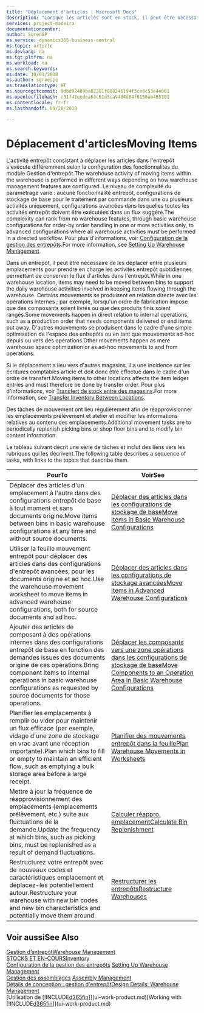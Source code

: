 ```yaml
---
title: "Déplacement d'articles | Microsoft Docs"
description: "Lorsque les articles sont en stock, il peut être nécessaire de les déplacer entre plusieurs emplacements pour prendre en charge les activités entrepôt quotidiennes permettant de conserver le flux d'articles dans l'entrepôt. Certains mouvements se produisent en relation directe avec les opérations internes ; par exemple, lorsqu'un ordre de fabrication impose que des composants soient livrés ou que des produits finis soient rangés. D'autres mouvements se produisent dans le cadre d'une simple optimisation de l'espace des entrepôts ou en tant que mouvements ad-hoc depuis ou vers des opérations."
services: project-madeira
documentationcenter: 
author: SorenGP
ms.service: dynamics365-business-central
ms.topic: article
ms.devlang: na
ms.tgt_pltfrm: na
ms.workload: na
ms.search.keywords: 
ms.date: 10/01/2018
ms.author: sgroespe
ms.translationtype: HT
ms.sourcegitcommit: 9dbd92409ba02281f008246194f3ce0c53e4e001
ms.openlocfilehash: c31f41eedea63c61d3ca9484d64f8156ab485181
ms.contentlocale: fr-fr
ms.lasthandoff: 09/28/2018

---
```

# <a name="moving-items"></a><span data-ttu-id="77674-105">Déplacement d'articles</span><span class="sxs-lookup"><span data-stu-id="77674-105">Moving Items</span></span>
<span data-ttu-id="77674-106">L'activité entrepôt consistant à déplacer les articles dans l'entrepôt s'exécute différemment selon la configuration des fonctionnalités du module Gestion d'entrepôt.</span><span class="sxs-lookup"><span data-stu-id="77674-106">The warehouse activity of moving items within the warehouse is performed in different ways depending on how warehouse management features are configured.</span></span> <span data-ttu-id="77674-107">Le niveau de complexité du paramétrage varie : aucune fonctionnalité entrepôt, configurations de stockage de base pour le traitement par commande dans une ou plusieurs activités uniquement, configurations avancées dans lesquelles toutes les activités entrepôt doivent être exécutées dans un flux suggéré.</span><span class="sxs-lookup"><span data-stu-id="77674-107">The complexity can rank from no warehouse features, through basic warehouse configurations for order-by order handling in one or more activities only, to advanced configurations where all warehouse activities must be performed in a directed workflow.</span></span> <span data-ttu-id="77674-108">Pour plus d'informations, voir [Configuration de la gestion des entrepôts](warehouse-setup-warehouse.md).</span><span class="sxs-lookup"><span data-stu-id="77674-108">For more information, see [Setting Up Warehouse Management](warehouse-setup-warehouse.md).</span></span>

<span data-ttu-id="77674-109">Dans un entrepôt, il peut être nécessaire de les déplacer entre plusieurs emplacements pour prendre en charge les activités entrepôt quotidiennes permettant de conserver le flux d'articles dans l'entrepôt.</span><span class="sxs-lookup"><span data-stu-id="77674-109">While in one warehouse location, items may need to be moved between bins to support the daily warehouse activities involved in keeping items flowing through the warehouse.</span></span> <span data-ttu-id="77674-110">Certains mouvements se produisent en relation directe avec les opérations internes ; par exemple, lorsqu'un ordre de fabrication impose que des composants soient livrés ou que des produits finis soient rangés.</span><span class="sxs-lookup"><span data-stu-id="77674-110">Some movements happen in direct relation to internal operations, such as a production order that needs components delivered or end items put away.</span></span> <span data-ttu-id="77674-111">D'autres mouvements se produisent dans le cadre d'une simple optimisation de l'espace des entrepôts ou en tant que mouvements ad-hoc depuis ou vers des opérations.</span><span class="sxs-lookup"><span data-stu-id="77674-111">Other movements happen as mere warehouse space optimization or as ad-hoc movements to and from operations.</span></span>

<span data-ttu-id="77674-112">Si le déplacement a lieu vers d'autres magasins, il a une incidence sur les écritures comptables article et doit donc être effectué dans le cadre d'un ordre de transfert.</span><span class="sxs-lookup"><span data-stu-id="77674-112">Moving items to other locations affects the item ledger entries and must therefore be done by transfer order.</span></span> <span data-ttu-id="77674-113">Pour plus d'informations, voir [Transfert de stock entre des magasins](inventory-how-transfer-between-locations.md).</span><span class="sxs-lookup"><span data-stu-id="77674-113">For more information, see [Transfer Inventory Between Locations](inventory-how-transfer-between-locations.md).</span></span>  

<span data-ttu-id="77674-114">Des tâches de mouvement ont lieu régulièrement afin de réapprovisionner les emplacements prélèvement et atelier et modifier les informations relatives au contenu des emplacements.</span><span class="sxs-lookup"><span data-stu-id="77674-114">Additional movement tasks are to periodically replenish picking bins or shop floor bins and to modify bin content information.</span></span>  

 <span data-ttu-id="77674-115">Le tableau suivant décrit une série de tâches et inclut des liens vers les rubriques qui les décrivent.</span><span class="sxs-lookup"><span data-stu-id="77674-115">The following table describes a sequence of tasks, with links to the topics that describe them.</span></span>   

|<span data-ttu-id="77674-116">**Pour**</span><span class="sxs-lookup"><span data-stu-id="77674-116">**To**</span></span>|<span data-ttu-id="77674-117">**Voir**</span><span class="sxs-lookup"><span data-stu-id="77674-117">**See**</span></span>|  
|------------|-------------|  
|<span data-ttu-id="77674-118">Déplacer des articles d'un emplacement à l'autre dans des configurations entrepôt de base à tout moment et sans documents origine.</span><span class="sxs-lookup"><span data-stu-id="77674-118">Move items between bins in basic warehouse configurations at any time and without source documents.</span></span>|[<span data-ttu-id="77674-119">Déplacer des articles dans les configurations de stockage de base</span><span class="sxs-lookup"><span data-stu-id="77674-119">Move Items in Basic Warehouse Configurations</span></span>](warehouse-how-to-move-items-ad-hoc-in-basic-warehousing.md)|
|<span data-ttu-id="77674-120">Utiliser la feuille mouvement entrepôt pour déplacer des articles dans des configurations d'entrepôt avancées, pour les documents origine et ad hoc.</span><span class="sxs-lookup"><span data-stu-id="77674-120">Use the warehouse movement worksheet to move items in advanced warehouse configurations, both for source documents and ad hoc.</span></span>|[<span data-ttu-id="77674-121">Déplacer des articles dans les configurations de stockage avancées</span><span class="sxs-lookup"><span data-stu-id="77674-121">Move Items in Advanced Warehouse Configurations</span></span>](warehouse-how-to-move-items-in-advanced-warehousing.md)|  
|<span data-ttu-id="77674-122">Ajouter des articles de composant à des opérations internes dans des configurations entrepôt de base en fonction des demandes issues des documents origine de ces opérations.</span><span class="sxs-lookup"><span data-stu-id="77674-122">Bring component items to internal operations in basic warehouse configurations as requested by source documents for those operations.</span></span>|[<span data-ttu-id="77674-123">Déplacer les composants vers une zone opérations dans les configurations de stockage de base</span><span class="sxs-lookup"><span data-stu-id="77674-123">Move Components to an Operation Area in Basic Warehouse Configurations</span></span>](warehouse-how-to-move-components-to-an-operation-area-in-basic-warehousing.md)|
|<span data-ttu-id="77674-124">Planifier les emplacements à remplir ou vider pour maintenir un flux efficace (par exemple, vidage d'une zone de stockage en vrac avant une réception importante).</span><span class="sxs-lookup"><span data-stu-id="77674-124">Plan which bins to fill or empty to maintain an efficient flow, such as emptying a bulk storage area before a large receipt.</span></span>|[<span data-ttu-id="77674-125">Planifier des mouvements entrepôt dans la feuille</span><span class="sxs-lookup"><span data-stu-id="77674-125">Plan Warehouse Movements in Worksheets</span></span>](warehouse-how-to-plan-warehouse-movements-in-worksheets.md)|
|<span data-ttu-id="77674-126">Mettre à jour la fréquence de réapprovisionnement des emplacements (emplacements prélèvement, etc.) suite aux fluctuations de la demande.</span><span class="sxs-lookup"><span data-stu-id="77674-126">Update the frequency at which bins, such as picking bins, must be replenished as a result of demand fluctuations.</span></span>|[<span data-ttu-id="77674-127">Calculer réappro. emplacement</span><span class="sxs-lookup"><span data-stu-id="77674-127">Calculate Bin Replenishment</span></span>](warehouse-how-to-calculate-bin-replenishment.md)|
|<span data-ttu-id="77674-128">Restructurez votre entrepôt avec de nouveaux codes et caractéristiques emplacement et déplacez-les potentiellement autour.</span><span class="sxs-lookup"><span data-stu-id="77674-128">Restructure your warehouse with new bin codes and new bin characteristics and potentially move them around.</span></span>|[<span data-ttu-id="77674-129">Restructurer les entrepôts</span><span class="sxs-lookup"><span data-stu-id="77674-129">Restructure Warehouses</span></span>](warehouse-how-to-restructure-warehouses.md)|  

## <a name="see-also"></a><span data-ttu-id="77674-130">Voir aussi</span><span class="sxs-lookup"><span data-stu-id="77674-130">See Also</span></span>  
[<span data-ttu-id="77674-131">Gestion d’entrepôt</span><span class="sxs-lookup"><span data-stu-id="77674-131">Warehouse Management</span></span>](warehouse-manage-warehouse.md)  
[<span data-ttu-id="77674-132">STOCKS ET EN-COURS</span><span class="sxs-lookup"><span data-stu-id="77674-132">Inventory</span></span>](inventory-manage-inventory.md)  
<span data-ttu-id="77674-133">[Configuration de la gestion des entrepôts](warehouse-setup-warehouse.md)   </span><span class="sxs-lookup"><span data-stu-id="77674-133">[Setting Up Warehouse Management](warehouse-setup-warehouse.md)   </span></span>  
<span data-ttu-id="77674-134">[Gestion des assemblages](assembly-assemble-items.md)  </span><span class="sxs-lookup"><span data-stu-id="77674-134">[Assembly Management](assembly-assemble-items.md)  </span></span>  
[<span data-ttu-id="77674-135">Détails de conception : gestion d'entrepôt</span><span class="sxs-lookup"><span data-stu-id="77674-135">Design Details: Warehouse Management</span></span>](design-details-warehouse-management.md)  
<span data-ttu-id="77674-136">[Utilisation de [!INCLUDE[d365fin](includes/d365fin_md.md)]](ui-work-product.md)</span><span class="sxs-lookup"><span data-stu-id="77674-136">[Working with [!INCLUDE[d365fin](includes/d365fin_md.md)]](ui-work-product.md)</span></span>

